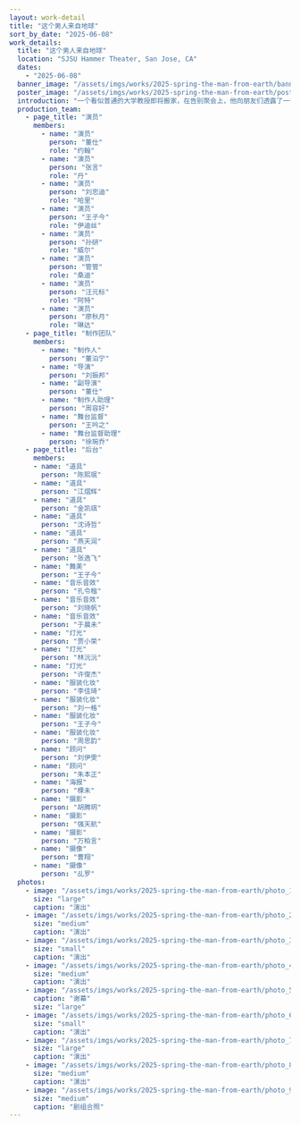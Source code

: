```yaml
---
layout: work-detail
title: "这个男人来自地球"
sort_by_date: "2025-06-08"
work_details:
  title: "这个男人来自地球"
  location: "SJSU Hammer Theater, San Jose, CA"
  dates:
    - "2025-06-08"
  banner_image: "/assets/imgs/works/2025-spring-the-man-from-earth/banner.png"
  poster_image: "/assets/imgs/works/2025-spring-the-man-from-earth/poster.png"
  introduction: "一个看似普通的大学教授即将搬家，在告别聚会上，他向朋友们透露了一个惊人的秘密：他已经活了14000年。这个看似荒诞的声明引发了一场关于信仰、科学和人性的深刻讨论。陋室一间，门扉轻掩。深不可测的叙述者，横贯纪元的奥德赛。挣脱了时间的束缚，记忆会是什么形状？流变不居的故事里，如何才能定义真相？"
  production_team:
    - page_title: "演员"
      members:
        - name: "演员"
          person: "董仕"
          role: "约翰"
        - name: "演员"
          person: "张言"
          role: "丹"
        - name: "演员"
          person: "刘忠迪"
          role: "哈里"
        - name: "演员"
          person: "王子今"
          role: "伊迪丝"
        - name: "演员"
          person: "孙研"
          role: "威尔"
        - name: "演员"
          person: "管管"
          role: "桑迪"
        - name: "演员"
          person: "汪元标"
          role: "阿特"
        - name: "演员"
          person: "廖秋月"
          role: "琳达"
    - page_title: "制作团队"
      members:
        - name: "制作人"
          person: "董泊宁"
        - name: "导演"
          person: "刘振邦"
        - name: "副导演"
          person: "董仕"
        - name: "制作人助理"
          person: "周容好"
        - name: "舞台监督"
          person: "王吟之"
        - name: "舞台监督助理"
          person: "徐琬乔"
    - page_title: "后台"
      members:
      - name: "道具"
        person: "陈熙珉"
      - name: "道具"
        person: "江熠辉"
      - name: "道具"
        person: "金凯祺"
      - name: "道具"
        person: "沈诗哲"
      - name: "道具"
        person: "燕天润"
      - name: "道具"
        person: "张逸飞"
      - name: "舞美"
        person: "王子今"
      - name: "音乐音效"
        person: "孔令楷"
      - name: "音乐音效"
        person: "刘晓帆"
      - name: "音乐音效"
        person: "于晨未"
      - name: "灯光"
        person: "贾小荣"
      - name: "灯光"
        person: "林沅沅"
      - name: "灯光"
        person: "许俊杰"
      - name: "服装化妆"
        person: "李佳琦"
      - name: "服装化妆"
        person: "刘一格"
      - name: "服装化妆"
        person: "王子今"
      - name: "服装化妆"
        person: "周思韵"
      - name: "顾问"
        person: "刘伊雯"
      - name: "顾问"
        person: "朱本正"
      - name: "海报"
        person: "棵未"
      - name: "摄影"
        person: "胡腾玥"
      - name: "摄影"
        person: "强天航"
      - name: "摄影"
        person: "万柏言"
      - name: "摄像"
        person: "曹翔"
      - name: "摄像"
        person: "乩罗"
  photos:
    - image: "/assets/imgs/works/2025-spring-the-man-from-earth/photo_1.jpg"
      size: "large"
      caption: "演出"
    - image: "/assets/imgs/works/2025-spring-the-man-from-earth/photo_2.jpg"
      size: "medium"
      caption: "演出"
    - image: "/assets/imgs/works/2025-spring-the-man-from-earth/photo_3.jpg"
      size: "small"
      caption: "演出"
    - image: "/assets/imgs/works/2025-spring-the-man-from-earth/photo_4.jpg"
      size: "medium"
      caption: "演出"
    - image: "/assets/imgs/works/2025-spring-the-man-from-earth/photo_5.jpg"
      caption: "谢幕"
      size: "large"
    - image: "/assets/imgs/works/2025-spring-the-man-from-earth/photo_6.jpg"
      size: "small"
      caption: "演出"
    - image: "/assets/imgs/works/2025-spring-the-man-from-earth/photo_7.jpg"
      size: "large"
      caption: "演出"
    - image: "/assets/imgs/works/2025-spring-the-man-from-earth/photo_8.jpg"
      size: "medium"
      caption: "演出"
    - image: "/assets/imgs/works/2025-spring-the-man-from-earth/photo_9.jpg"
      size: "medium"
      caption: "剧组合照"
---
```

